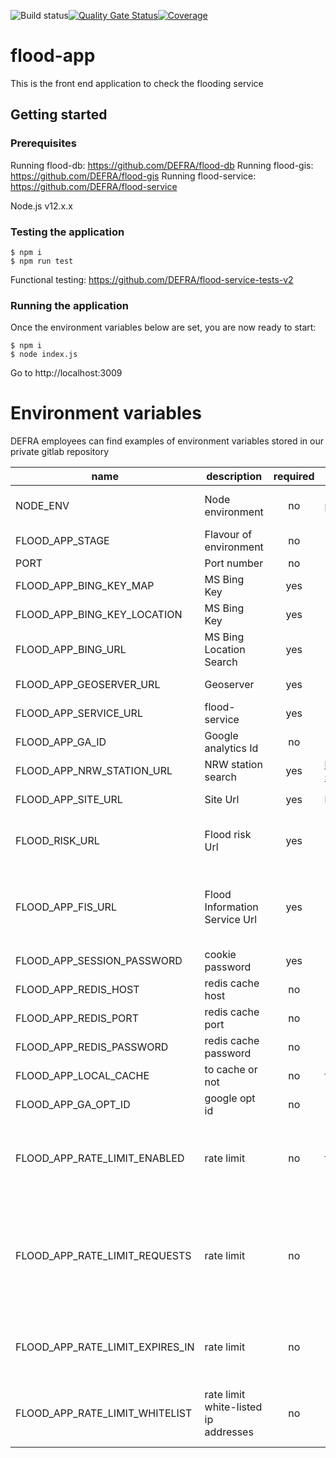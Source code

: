 ![Build status](https://github.com/DEFRA/flood-app/actions/workflows/ci.yml/badge.svg)[![Quality Gate Status](https://sonarcloud.io/api/project_badges/measure?project=DEFRA_flood-app&metric=alert_status)](https://sonarcloud.io/dashboard?id=DEFRA_flood-app)[![Coverage](https://sonarcloud.io/api/project_badges/measure?project=DEFRA_flood-app&metric=coverage)](https://sonarcloud.io/dashboard?id=DEFRA_flood-app)

# flood-app

This is the front end application to check the flooding service

## Getting started

### Prerequisites

Running flood-db: https://github.com/DEFRA/flood-db
Running flood-gis: https://github.com/DEFRA/flood-gis
Running flood-service: https://github.com/DEFRA/flood-service

Node.js v12.x.x

### Testing the application
```
$ npm i
$ npm run test
```

Functional testing: https://github.com/DEFRA/flood-service-tests-v2

### Running the application

Once the environment variables below are set, you are now ready to start:

```
$ npm i
$ node index.js
```

Go to http://localhost:3009

# Environment variables

DEFRA employees can find examples of environment variables stored in our private gitlab repository

| name     | description      | required | default |            valid            |             notes             |
|----------|------------------|:--------:|---------|:---------------------------:|:-----------------------------:|
| NODE_ENV | Node environment |    no    | production | development, dev, test, tst, production |                               |
| FLOOD_APP_STAGE | Flavour of environment | no | '' | ||
| PORT     | Port number      |    no    | 3009    |                             |                               |
| FLOOD_APP_BING_KEY_MAP   | MS Bing Key  |    yes    |         |                             | For location search |
| FLOOD_APP_BING_KEY_LOCATION   | MS Bing Key  |    yes    |         |                             | For location search |
| FLOOD_APP_BING_URL   | MS Bing Location Search  |    yes    |         |                             | For location search |
| FLOOD_APP_GEOSERVER_URL   | Geoserver  |    yes    |         |                             | For maps ows |
| FLOOD_APP_SERVICE_URL   | flood-service  |    yes    |         |                             | For flood api |
| FLOOD_APP_GA_ID   | Google analytics Id |    no    |         |                             |  |
| FLOOD_APP_NRW_STATION_URL | NRW station search  | yes | https://rloi.naturalresources.wales/ViewDetails?station= | |
| FLOOD_APP_SITE_URL   | Site Url  |    yes    | http://localhost:3009 |                             | For SEO metadata |
| FLOOD_RISK_URL   | Flood risk Url  |    yes    |  |                             | To link to correct flood risk environment |
| FLOOD_APP_FIS_URL   | Flood Information Service Url  |    yes    |  |                             | To link to correct flood information sevrvice environment |
| FLOOD_APP_SESSION_PASSWORD | cookie password | yes | | |
| FLOOD_APP_REDIS_HOST | redis cache host | no | | |  |
| FLOOD_APP_REDIS_PORT | redis cache port | no | | |  |
| FLOOD_APP_REDIS_PASSWORD | redis cache password | no | | | |
| FLOOD_APP_LOCAL_CACHE | to cache or not | no | false | |  |
| FLOOD_APP_GA_OPT_ID | google opt id | no | | |  |
| FLOOD_APP_RATE_LIMIT_ENABLED | rate limit  | no | false | | If set to true then all rate limit envvars need to be valid |
| FLOOD_APP_RATE_LIMIT_REQUESTS | rate limit  | no | | Number of total requests that can be made on a given path per user per period. Set to false to disable limiting requests per path per user. |  |
| FLOOD_APP_RATE_LIMIT_EXPIRES_IN | rate limit  | no | | Time (in milliseconds) of period for number of total requests |  |
| FLOOD_APP_RATE_LIMIT_WHITELIST | rate limit white-listed ip addresses | no | | Colon separated list of IPs to bypass rate limiting e.g. '1.1.1.1:2.2.2.2' |  |


